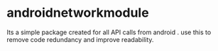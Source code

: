 # androidnetworkmodule

Its a simple package created for all API calls from android . use this to remove code redundancy and improve readability.  
